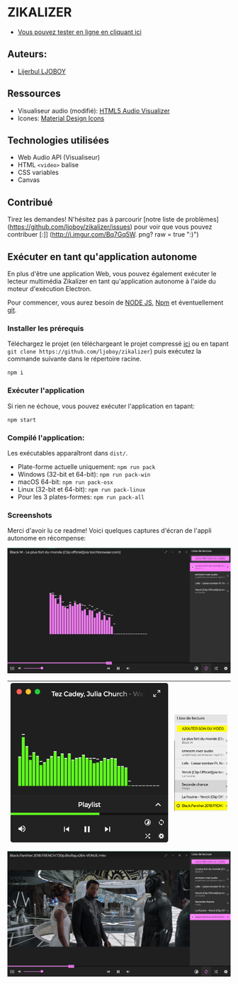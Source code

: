 # ZIKALIZER

- [Vous pouvez tester en ligne en cliquant ici](https://ljoboy.github.io/zikalizer/)
## Auteurs: 
- [Lijerbul LJOBOY](https://fb.me/jonathan.bosemwa)

## Ressources
- Visualiseur audio (modifié): [HTML5 Audio Visualizer](https://github.com/Wayou/HTML5_Audio_Visualizer)
- Icones: [Material Design Icons](https://github.com/google/material-design-icons)

## Technologies utilisées
- Web Audio API (Visualiseur)
- HTML `<video>` balise
- CSS variables
- Canvas

## Contribué
Tirez les demandes! N'hésitez pas à parcourir [notre liste de problèmes] (https://github.com/ljoboy/zikalizer/issues) pour voir que vous pouvez contribuer [:]] (http://i.imgur.com/Bq7Gq5W. png? raw = true ":)")

## Exécuter en tant qu'application autonome
En plus d'être une application Web, vous pouvez également exécuter le lecteur multimédia Zikalizer en tant qu'application autonome à l'aide du moteur d'exécution Electron.

Pour commencer, vous aurez besoin de [NODE JS](https://nodejs.org/), [Npm](https://www.npmjs.com/) et éventuellement [git](https://git-scm.com/).

### Installer les prérequis
Téléchargez le projet (en téléchargeant le projet compressé [ici](https://github.com/ljoboy/zikalizer/archive/master.zip) ou en tapant `git clone https://github.com/ljoboy/zikalizer`)
puis exécutez la commande suivante dans le répertoire racine.
```
npm i
```

### Exécuter l'application

Si rien ne échoue, vous pouvez exécuter l'application en tapant:
```
npm start
```

### Compilé l'application:

Les exécutables apparaîtront dans `dist/`.

* Plate-forme actuelle uniquement: `npm run pack`
* Windows (32-bit et 64-bit): `npm run pack-win`
* macOS 64-bit: `npm run pack-osx`
* Linux (32-bit et 64-bit): `npm run pack-linux`
* Pour les 3 plates-formes: `npm run pack-all`

### Screenshots

Merci d'avoir lu ce readme! Voici quelques captures d'écran de l'appli autonome en récompense:

<img src="screenshots/audio-default-mac.png"/>

![](screenshots/audio-compact-mac.png)               | ![](screenshots/audio-compact-light-playlist-mac.png)
:---------------------------------------------------:|:-----------------------------------------------------:

<p align="center"><img src="screenshots/video-windows.png"/></p>
